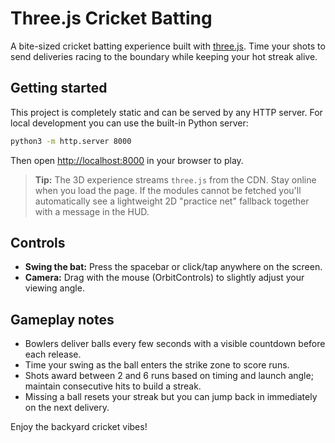 # Three.js Cricket Batting

A bite-sized cricket batting experience built with [three.js](https://threejs.org/). Time your shots to send deliveries racing to the boundary while keeping your hot streak alive.

## Getting started

This project is completely static and can be served by any HTTP server. For local development you can use the built-in Python server:

```bash
python3 -m http.server 8000
```

Then open <http://localhost:8000> in your browser to play.

> **Tip:** The 3D experience streams `three.js` from the CDN. Stay online when you load the page. If the modules cannot be fetched you'll automatically see a lightweight 2D "practice net" fallback together with a message in the HUD.

## Controls

- **Swing the bat:** Press the spacebar or click/tap anywhere on the screen.
- **Camera:** Drag with the mouse (OrbitControls) to slightly adjust your viewing angle.

## Gameplay notes

- Bowlers deliver balls every few seconds with a visible countdown before each release.
- Time your swing as the ball enters the strike zone to score runs.
- Shots award between 2 and 6 runs based on timing and launch angle; maintain consecutive hits to build a streak.
- Missing a ball resets your streak but you can jump back in immediately on the next delivery.

Enjoy the backyard cricket vibes!
